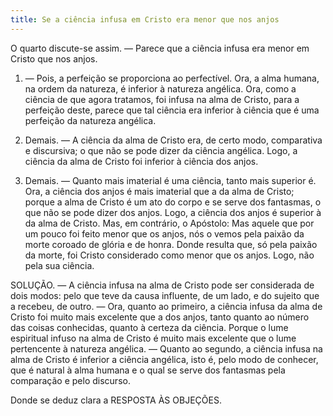```yaml
---
title: Se a ciência infusa em Cristo era menor que nos anjos
---
```


O quarto discute-se assim. — Parece que a ciência infusa era menor em Cristo que nos anjos.  

1. — Pois, a perfeição se proporciona ao perfectível. Ora, a alma humana, na ordem da natureza, é inferior à natureza angélica. Ora, como a ciência de que agora tratamos, foi infusa na alma de Cristo, para a perfeição deste, parece que tal ciência era inferior à ciência que é uma perfeição da natureza angélica.  

2. Demais. — A ciência da alma de Cristo era, de certo modo, comparativa e discursiva; o que não se pode dizer da ciência angélica. Logo, a ciência da alma de Cristo foi inferior à ciência dos anjos.  

3. Demais. — Quanto mais imaterial é uma ciência, tanto mais superior é. Ora, a ciência dos anjos é mais imaterial que a da alma de Cristo; porque a alma de Cristo é um ato do corpo e se serve dos fantasmas, o que não se pode dizer dos anjos. Logo, a ciência dos anjos é superior à da alma de Cristo.  Mas, em contrário, o Apóstolo: Mas aquele que por um pouco foi feito menor que os anjos, nós o vemos pela paixão da morte coroado de glória e de honra. Donde resulta que, só pela paixão da morte, foi Cristo considerado como menor que os anjos. Logo, não pela sua ciência.  

SOLUÇÃO. — A ciência infusa na alma de Cristo pode ser considerada de dois modos: pelo que teve da causa influente, de um lado, e do sujeito que a recebeu, de outro. — Ora, quanto ao primeiro, a ciência infusa da alma de Cristo foi muito mais excelente que a dos anjos, tanto quanto ao número das coisas conhecidas, quanto à certeza da ciência. Porque o lume espiritual infuso na alma de Cristo é muito mais excelente que o lume pertencente à natureza angélica. — Quanto ao segundo, a ciência infusa na alma de Cristo é inferior a ciência angélica, isto é, pelo modo de conhecer, que é natural à alma humana e o qual se serve dos fantasmas pela comparação e pelo discurso.  

Donde se deduz clara a RESPOSTA ÀS OBJEÇÕES.